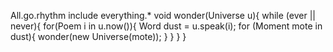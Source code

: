 All.go.rhythm 
include everything.*
void wonder(Universe u){
    while (ever || never){
        for(Poem i in u.now()){
            Word dust = u.speak(i);
            for (Moment mote in dust){
                wonder(new Universe(mote));
            }
        }
    }
}